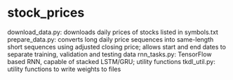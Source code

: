 # stock_prices

download_data.py: downloads daily prices of stocks listed in symbols.txt
prepare_data.py: converts long daily price sequences into same-length short sequences using adjusted closing price; allows start and end dates to separate training, validation and testing data
rnn_tasks.py: TensorFlow based RNN, capable of stacked LSTM/GRU; utility functions 
tkdl_util.py: utility functions to write weights to files
